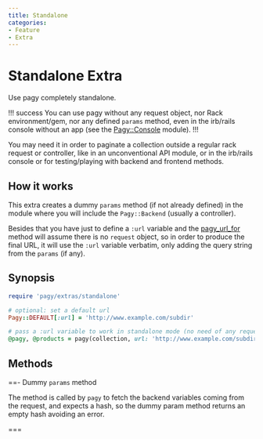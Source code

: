 ```yaml
---
title: Standalone
categories:
- Feature
- Extra
---
```


# Standalone Extra

Use pagy completely standalone.

!!! success
You can use pagy without any request object, nor Rack environment/gem, nor any defined `params` method, even in the irb/rails
console without an app (see the [Pagy::Console](/docs/api/console.md) module).
!!!

You may need it in order to paginate a collection outside a regular rack request or controller, like in an unconventional API
module, or in the irb/rails console or for testing/playing with backend and frontend methods.

## How it works

This extra creates a dummy `params` method (if not already defined) in the module where you will include
the `Pagy::Backend` (usually a controller).

Besides that you have just to define a `:url` variable and the [pagy_url_for](/docs/api/frontend.md#pagy-url-for) method will assume there is no `request` object, so in order to produce the final URL, it will use the `:url` variable verbatim, only adding the query string from the `params` (if any).

## Synopsis

```ruby pagy.rb (initializer)
require 'pagy/extras/standalone'

# optional: set a default url
Pagy::DEFAULT[:url] = 'http://www.example.com/subdir'
```

```ruby Controller
# pass a :url variable to work in standalone mode (no need of any request object nor Rack env)
@pagy, @products = pagy(collection, url: 'http://www.example.com/subdir', params: {...})
```

## Methods

==- Dummy `params` method

The method is called by `pagy` to fetch the backend variables coming from the request, and expects a hash, so the dummy param method returns an empty hash avoiding an error.

===
